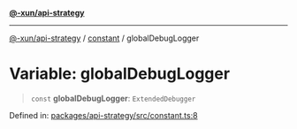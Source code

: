 [**@-xun/api-strategy**](../../README.md)

***

[@-xun/api-strategy](../../README.md) / [constant](../README.md) / globalDebugLogger

# Variable: globalDebugLogger

> `const` **globalDebugLogger**: `ExtendedDebugger`

Defined in: [packages/api-strategy/src/constant.ts:8](https://github.com/Xunnamius/api-utils/blob/80abd4a35bc71883d21e2018ef2b5a215a9a56b3/packages/api-strategy/src/constant.ts#L8)
